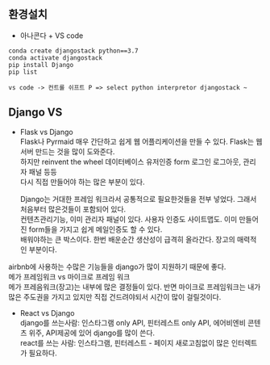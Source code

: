## 환경설치

- 아나콘다 + VS code

```
conda create djangostack python==3.7
conda activate djangostack
pip install Django
pip list
```

```
vs code -> 컨트롤 쉬프트 P => select python interpretor djangostack ~
```

## Django VS

- Flask vs Django  
  Flask나 Pyrmaid 매우 간단하고 쉽게 웹 어플리케이션을 만들 수 있다. Flask는 웹서버 만드는 것을 많이 도와준다.  
  하지만 reinvent the wheel 데이터베이스 유저인증 form 로그인 로그아웃, 관리자 패널 등등  
  다시 직접 만들어야 하는 많은 부분이 있다.

  Django는 거대한 프레임 워크라서 공통적으로 필요한것들을 전부 넣었다. 그래서 처음부터 많은것들이 포함되어 있다.  
  컨텐츠관리기능, 이미 관리자 패널이 있다. 사용자 인증도 사이트맵도. 이미 만들어진 form들을 가지고 쉽게 메일인증도 할 수 있다.  
  배워야하는 큰 박스이다. 한번 배운순간 생산성이 급격히 올라간다. 장고의 매력적인 부분이다.

airbnb에 사용하는 수많은 기능들을 django가 많이 지원하기 때문에 좋다.  
메가 프레임워크 vs 마이크로 프레임 워크  
메가 프레음워크(장고)는 내부에 많은 결정들이 있다. 반면 마이크로 프레임워크는 내가 많은 주도권을 가지고 있지만 직접 건드려야되서 시간이 많이 걸릴것이다.

- React vs Django  
  django를 쓰는사람: 인스타그램 only API, 핀터레스트 only API, 에어비엔비 콘텐츠 위주, API제공에 있어 django를 많이 쓴다.  
  react를 쓰는 사람: 인스타그램, 핀터레스트 - 페이지 새로고침없이 많은 인터렉트가 필요하다.
